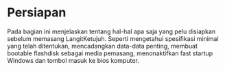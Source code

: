 # Persiapan

Pada bagian ini menjelaskan tentang hal-hal apa saja yang pelu disiapkan sebelum memasang LangitKetujuh. Seperti mengetahui spesifikasi minimal yang telah ditentukan, mencadangkan data-data penting, membuat bootable flashdisk sebagai media pemasang, menonaktifkan fast startup Windows dan tombol masuk ke bios komputer.
